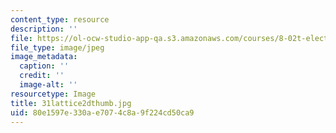 ```yaml
---
content_type: resource
description: ''
file: https://ol-ocw-studio-app-qa.s3.amazonaws.com/courses/8-02t-electricity-and-magnetism-spring-2005/80e1597e330ae7074c8a9f224cd50ca9_31lattice2dthumb.jpg
file_type: image/jpeg
image_metadata:
  caption: ''
  credit: ''
  image-alt: ''
resourcetype: Image
title: 31lattice2dthumb.jpg
uid: 80e1597e-330a-e707-4c8a-9f224cd50ca9
---
```

